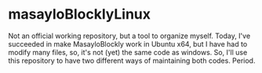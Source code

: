 # masayloBlocklyLinux
Not an official working repository, but a tool to organize myself. Today, I've succeeded in make MasayloBlockly work in Ubuntu x64, but I have had to modify many files, so, it's not (yet) the same code as windows. So, I'll use this repository to have two different ways of maintaining both codes. Period.

